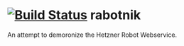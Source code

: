 [![Build Status](https://travis-ci.org/lxndrp/rabotnik.png?branch=master)](https://travis-ci.org/lxndrp/rabotnik)
rabotnik
========

An attempt to demoronize the Hetzner Robot Webservice.
